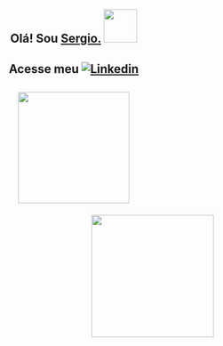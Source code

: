 ## <p align="center"> Olá! Sou <a href="https://github.com/sergiojfsunior">Sergio.</a> <img src="https://media2.giphy.com/media/KzJkzjggfGN5Py6nkT/giphy.gif?cid=790b7611fec36f3b437d6b34b878cd6b4de637eb1b737e17&rid=giphy.gif&ct=s" width="60"></h2>

## <p align="center"> Acesse meu   <a href="https://www.linkedin.com/in/sergiojfsunior/">![Linkedin](https://img.shields.io/badge/LinkedIn-0077B5?style=for-the-badge&logo=linkedin&logoColor=white)</a> 


## <p align="center"> <img align='center' src="https://ibb.co/gMcJnpv" width="200">

<img align='right' src="https://media.giphy.com/media/M9gbBd9nbDrOTu1Mqx/giphy.gif" width="220">








